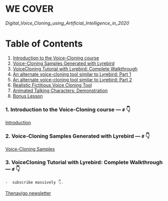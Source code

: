 # WE COVER

*Digital_Voice_Cloning_using_Artificial_Intelligence_in_2020*

# Table of Contents

1. [Introduction to the Voice-Cloning course]()
2. [Voice-Cloning Samples Generated with Lyrebird]()
3. [VoiceCloning Tutorial with Lyrebird: Complete Walkthrough]()
4. [An alternate voice-cloning tool similar to Lyrebird: Part 1]()
5. [An alternate voice-cloning tool similar to Lyrebird: Part 2]()
6. [Realistic Fictitious Voice Cloning Tool]()
7. [Animated Talking Characters: Demonstration]()
8. [Bonus Lesson]()





### 1. Introduction to the Voice-Cloning course — `#` 👇

[Introduction](https://www.descript.com/lyrebird)



### 2. Voice-Cloning Samples Generated with Lyrebird — `#` 👇

[Voice-Cloning Samples](https://www.descript.com)


### 3. VoiceCloning Tutorial with Lyrebird: Complete Walkthrough — `#` 👇




 	-  subscribe massively 👇.

[Thenavigo newsletter](https://thenavigo.substack.com/p/coming-soon)